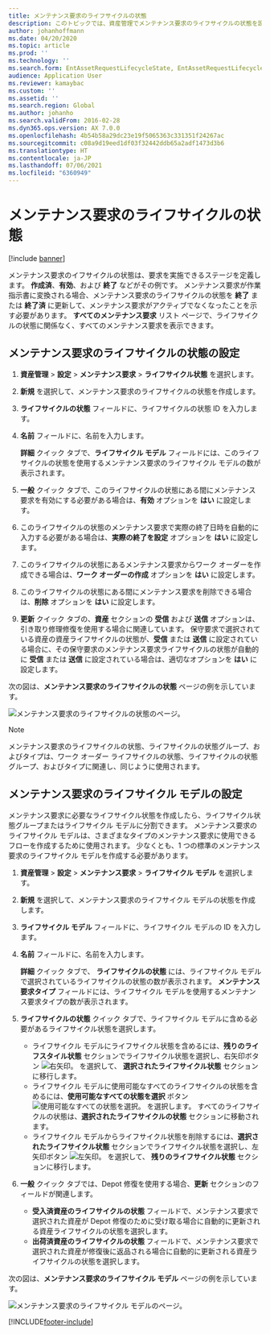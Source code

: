 ```yaml
---
title: メンテナンス要求のライフサイクルの状態
description: このトピックでは、資産管理でメンテナンス要求のライフサイクルの状態を設定する方法について説明します。
author: johanhoffmann
ms.date: 04/20/2020
ms.topic: article
ms.prod: ''
ms.technology: ''
ms.search.form: EntAssetRequestLifecycleState, EntAssetRequestLifecycleModel
audience: Application User
ms.reviewer: kamaybac
ms.custom: ''
ms.assetid: ''
ms.search.region: Global
ms.author: johanho
ms.search.validFrom: 2016-02-28
ms.dyn365.ops.version: AX 7.0.0
ms.openlocfilehash: 4b54b58a29dc23e19f5065363c331351f24267ac
ms.sourcegitcommit: c08a9d19eed1df03f32442ddb65a2adf1473d3b6
ms.translationtype: HT
ms.contentlocale: ja-JP
ms.lasthandoff: 07/06/2021
ms.locfileid: "6360949"
---
```

# <a name="maintenance-request-lifecycle-states"></a>メンテナンス要求のライフサイクルの状態

[!include [banner](../../includes/banner.md)]

 


メンテナンス要求のイフサイクルの状態は、要求を実施できるステージを定義します。 **作成済**、**有効**、および **終了** などがその例です。 メンテナンス要求が作業指示書に変換される場合、メンテナンス要求のライフサイクルの状態を **終了** または **終了済** に更新して、メンテナンス要求がアクティブでなくなったことを示す必要があります。 **すべてのメンテナンス要求** リスト ページで、ライフサイクルの状態に関係なく、すべてのメンテナンス要求を表示できます。

## <a name="set-up-maintenance-request-lifecycle-states"></a>メンテナンス要求のライフサイクルの状態の設定

1. **資産管理** \> **設定** \> **メンテナンス要求** \> **ライフサイクル状態** を選択します。
2. **新規** を選択して、メンテナンス要求のライフサイクルの状態を作成します。
3. **ライフサイクルの状態** フィールドに、ライフサイクルの状態 ID を入力します。
4. **名前** フィールドに、名前を入力します。

    **詳細** クイック タブで、**ライフサイクル モデル** フィールドには、このライフサイクルの状態を使用するメンテナンス要求のライフサイクル モデルの数が表示されます。

5. **一般** クイック タブで、このライフサイクルの状態にある間にメンテナンス要求を有効にする必要がある場合は、**有効** オプションを **はい** に設定します。
6. このライフサイクルの状態のメンテナンス要求で実際の終了日時を自動的に入力する必要がある場合は、**実際の終了を設定** オプションを **はい** に設定します。
7. このライフサイクルの状態にあるメンテナンス要求からワーク オーダーを作成できる場合は、**ワーク オーダーの作成** オプションを **はい** に設定します。
8. このライフサイクルの状態にある間にメンテナンス要求を削除できる場合は、**削除** オプションを **はい** に設定します。
9. **更新** クイック タブの、**資産** セクションの **受信** および **送信** オプションは、引き取り修理修復を使用する場合に関連しています。 保守要求で選択されている資産の資産ライフサイクルの状態が、**受信** または **送信** に設定されている場合に、その保守要求のメンテナンス要求ライフサイクルの状態が自動的に **受信** または **送信** に設定されている場合は、適切なオプションを **はい** に設定します。

次の図は、**メンテナンス要求のライフサイクルの状態** ページの例を示しています。

![メンテナンス要求のライフサイクルの状態のページ。](media/02-setup-for-requests.png)

> [!NOTE]
> メンテナンス要求のライフサイクルの状態、ライフサイクルの状態グループ、およびタイプは、ワーク オーダー ライフサイクルの状態、ライフサイクルの状態グループ、およびタイプに関連し、同じように使用されます。 

## <a name="set-up-maintenance-request-lifecycle-models"></a>メンテナンス要求のライフサイクル モデルの設定

メンテナンス要求に必要なライフサイクル状態を作成したら、ライフサイクル状態グループまたはライフサイクル モデルに分割できます。 メンテナンス要求のライフサイクル モデルは、さまざまなタイプのメンテナンス要求に使用できるフローを作成するために使用されます。 少なくとも、1 つの標準のメンテナンス要求のライフサイクル モデルを作成する必要があります。

1. **資産管理** \> **設定** \> **メンテナンス要求** \> **ライフサイクル モデル** を選択します。
2. **新規** を選択して、メンテナンス要求のライフサイクル モデルの状態を作成します。
3. **ライフサイクル モデル** フィールドに、ライフサイクル モデルの ID を入力します。
4. **名前** フィールドに、名前を入力します。

    **詳細** クイック タブで、 **ライフサイクルの状態** には、ライフサイクル モデルで選択されているライフサイクルの状態の数が表示されます。 **メンテナンス要求タイプ** フィールドには、ライフサイクル モデルを使用するメンテナンス要求タイプの数が表示されます。

5. **ライフサイクルの状態** クイック タブで、ライフサイクル モデルに含める必要があるライフサイクル状態を選択します。

    - ライフサイクル モデルにライフサイクル状態を含めるには、**残りのライフスタイル状態** セクションでライフサイクル状態を選択し、右矢印ボタン ![右矢印。](media/03-setup-for-requests.png) を選択して、 **選択されたライフサイクル状態** セクションに移行します。
    - ライフサイクル モデルに使用可能なすべてのライフサイクルの状態を含めるには、**使用可能なすべての状態を選択** ボタン![使用可能なすべての状態を選択。](media/04-setup-for-requests.png) を選択します。 すべてのライフサイクルの状態は、**選択されたライフサイクルの状態** セクションに移動されます。
    - ライフサイクル モデルからライフサイクル状態を削除するには、**選択されたライフサイクル状態** セクションでライフサイクル状態を選択し、左矢印ボタン ![左矢印。](media/05-setup-for-requests.png) を選択して、 **残りのライフサイクル状態** セクションに移行します。

6. **一般** クイック タブでは、Depot 修復を使用する場合、**更新** セクションのフィールドが関連します。

    - **受入済資産のライフサイクルの状態** フィールドで、メンテナンス要求で選択された資産が Depot 修復のために受け取る場合に自動的に更新される資産ライフサイクルの状態を選択します。
    - **出荷済資産のライフサイクルの状態** フィールドで、メンテナンス要求で選択された資産が修復後に返品される場合に自動的に更新される資産ライフサイクルの状態を選択します。

次の図は、**メンテナンス要求のライフサイクル モデル** ページの例を示しています。

![メンテナンス要求のライフサイクル モデルのページ。](media/06-setup-for-requests.png)


[!INCLUDE[footer-include](../../../includes/footer-banner.md)]